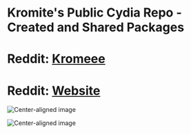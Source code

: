 # Kromite's Public Cydia Repo - Created and Shared Packages
# Reddit: [Kromeee](https://www.reddit.com/u/kromeee/)
# Reddit: [Website](https://kromite.github.io/website)

![Center-aligned image](https://github.com/Kromite/kromite.github.io/blob/master/CydiaIcon.png)

![Center-aligned image](https://github.com/Kromite/kromite.github.io/blob/master/assets/retroarch-icon.png)

